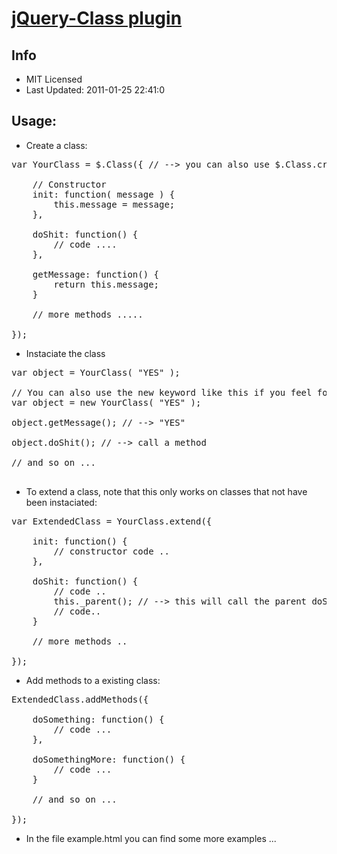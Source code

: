 [jQuery-Class plugin](https://github.com/kilhage/jquery-class)
================================

Info
----------------------------
* MIT Licensed
* Last Updated: 2011-01-25 22:41:0


Usage:
----------------------------

* Create a class:
<pre>
var YourClass = $.Class({ // --> you can also use $.Class.create(); to do the same thing...
    
    // Constructor
    init: function( message ) {
        this.message = message;
    },

    doShit: function() {
        // code ....
    },

    getMessage: function() {
        return this.message;
    }

    // more methods .....

});
</pre>

* Instaciate the class
<pre>
var object = YourClass( "YES" );

// You can also use the new keyword like this if you feel for it, but it isn't needed..
var object = new YourClass( "YES" ); 

object.getMessage(); // --> "YES"

object.doShit(); // --> call a method

// and so on ...

</pre>

* To extend a class, note that this only works on classes that not have been instaciated:
<pre>
var ExtendedClass = YourClass.extend({

    init: function() {
        // constructor code ..
    },

    doShit: function() {
        // code ..
        this._parent(); // --> this will call the parent doShit method in the "YourClass" class
        // code..
    }

    // more methods ..

});
</pre>

* Add methods to a existing class:
<pre>
ExtendedClass.addMethods({

    doSomething: function() {
        // code ...
    },

    doSomethingMore: function() {
        // code ...
    }

    // and so on ...

});
</pre>

* In the file example.html you can find some more examples ...
